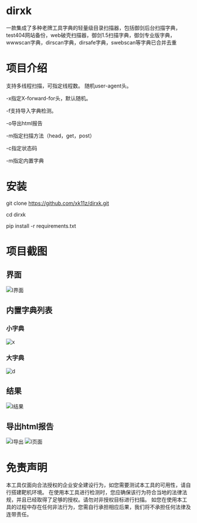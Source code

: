 # dirxk
一款集成了多种老牌工具字典的轻量级目录扫描器，包括御剑后台扫描字典，test404网站备份，web破壳扫描器，御剑1.5扫描字典，御剑专业版字典，wwwscan字典，dirscan字典，dirsafe字典，swebscan等字典已合并去重
# 项目介绍
支持多线程扫描，可指定线程数。 随机user-agent头。  

-x指定X-forward-for头，默认随机。 

-f支持导入字典检测。  

-o导出html报告  

-m指定扫描方法（head，get，post） 

-c指定状态码 

-m指定内置字典

# 安装
git clone https://github.com/xk11z/dirxk.git 

cd dirxk 

pip install -r requirements.txt
# 项目截图
## 界面
![l界面](https://user-images.githubusercontent.com/126586204/236677457-800bb799-7620-47f0-b110-9abb7fd7a521.PNG)
## 内置字典列表
### 小字典 
![x](https://user-images.githubusercontent.com/126586204/236677778-32b1cd30-24e4-46ac-8699-3df55f165714.PNG)
### 大字典
![d](https://user-images.githubusercontent.com/126586204/236677784-9e3991b8-8890-403c-809d-b889e4202320.PNG)

## 结果
![l结果](https://user-images.githubusercontent.com/126586204/236677470-00d89840-a41d-4fec-a9a8-02bcd520f9aa.PNG)
## 导出html报告
![l导出](https://user-images.githubusercontent.com/126586204/236677479-03907e28-fa98-4534-8e2e-10b1e7ecf885.PNG)
![l页面](https://user-images.githubusercontent.com/126586204/236677493-21bd9401-d9b6-4383-8f4e-b1c75f98eacc.PNG)

# 免责声明
本工具仅面向合法授权的企业安全建设行为，如您需要测试本工具的可用性，请自行搭建靶机环境。 在使用本工具进行检测时，您应确保该行为符合当地的法律法规，并且已经取得了足够的授权。请勿对非授权目标进行扫描。 如您在使用本工具的过程中存在任何非法行为，您需自行承担相应后果，我们将不承担任何法律及连带责任。
